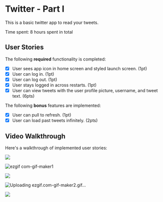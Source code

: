 # Twitter - Part I

This is a basic twitter app to read your tweets.

Time spent: 8 hours spent in total

## User Stories

The following **required** functionality is completed:

- [x] User sees app icon in home screen and styled launch screen. (1pt)
- [x] User can log in. (1pt)
- [x] User can log out. (1pt)
- [x] User stays logged in across restarts. (1pt)
- [x] User can view tweets with the user profile picture, username, and tweet text. (6pts)

The following **bonus** features are implemented:

- [x] User can pull to refresh. (1pt)
- [x] User can load past tweets infinitely. (2pts)

## Video Walkthrough

Here's a walkthrough of implemented user stories:

![](https://i.imgur.com/mA0Sxz4.gif)

![ezgif com-gif-maker1](https://user-images.githubusercontent.com/91364746/138345928-e83406af-d77c-4551-a760-664db3a8d693.gif)


![](https://i.imgur.com/Yz48NvT.gif)

![Uploading ezgif.com-gif-maker2.gif…]()


![](https://i.imgur.com/buiAnrQ.gif)



